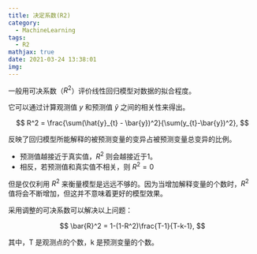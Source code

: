 ```yaml
---
title: 决定系数(R2)
category:
  - MachineLearning
tags:
  - R2
mathjax: true
date: 2021-03-24 13:38:01
img:
---
```


一般用可决系数（$R^2$）评价线性回归模型对数据的拟合程度。
<!--more-->

它可以通过计算观测值 $y$ 和预测值 $\hat{y}$ 之间的相关性来得出。

$$
R^2 = \frac{\sum(\hat{y}_{t} - \bar{y})^2}{\sum(y_{t}-\bar{y})^2},
$$

反映了回归模型所能解释的被预测变量的变异占被预测变量总变异的比例。

* 预测值越接近于真实值，$R^2$ 则会越接近于1。
* 相反，若预测值和真实值不相关，则 $R^2=0$

但是仅仅利用 $R^2$ 来衡量模型是远远不够的。因为当增加解释变量的个数时，$R^2$ 值将会不断增加，但这并不意味着更好的模型效果。

采用调整的可决系数可以解决以上问题：

$$
\bar{R}^2 = 1-(1-R^2)\frac{T-1}{T-k-1},
$$

其中，T 是观测点的个数，k 是预测变量的个数。
